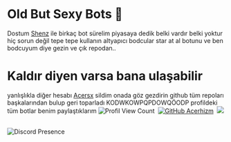 # Old But Sexy Bots 🥵
Dostum [Shenz](https://github.com/shenzshu) ile birkaç bot sürelim piyasaya dedik belki vardır belki yoktur hiç sorun değil tepe tepe kullanın altyapıcı bodcular star at al botunu ve ben bodcuyum diye gezin ve çık repodan..
# Kaldır diyen varsa bana ulaşabilir
yanlışlıkla diğer hesabı [Acersx](https://github.com/acersx) sildim onada göz gezdirin github tüm repoları başkalarından bulup geri toparladı KODWKOWPQPDOWQÖODP profildeki tüm botlar benim paylaştıklarım 
![Profil View Count](https://komarev.com/ghpvc/?username=Acerhizmq&color=000000)&nbsp;
[![GitHub Acerhizm](https://img.shields.io/github/followers/Acerhizmq?label=follow&style=social)](https://github.com/Acerhizmq)&nbsp;
<a href="https://instagram.com/acerhizm"><img src="https://img.shields.io/badge/@acerhizm-000000?style=flat&logo=Instagram&logoColor=white"/></a> &nbsp;

![Discord Presence](https://lanyard-profile-readme.vercel.app/api/340047062068494337?theme=dark&bg=1c1c1c&animated=yes&hideDiscrim=false&borderRadius=30px)
